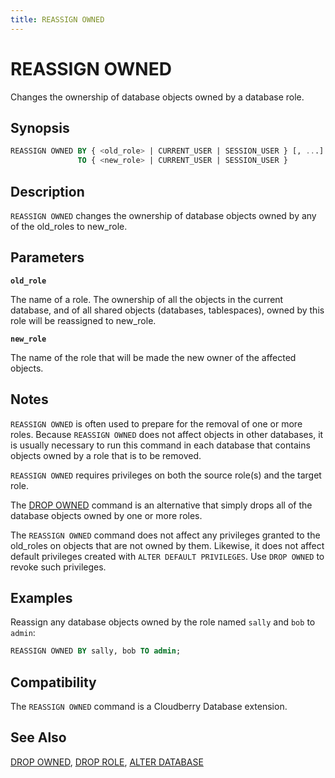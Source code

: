 ```yaml
---
title: REASSIGN OWNED
---
```


# REASSIGN OWNED

Changes the ownership of database objects owned by a database role.

## Synopsis

```sql
REASSIGN OWNED BY { <old_role> | CURRENT_USER | SESSION_USER } [, ...]
               TO { <new_role> | CURRENT_USER | SESSION_USER }
```

## Description

`REASSIGN OWNED` changes the ownership of database objects owned by any of the old_roles to new_role.

## Parameters

**`old_role`**

The name of a role. The ownership of all the objects in the current database, and of all shared objects (databases, tablespaces), owned by this role will be reassigned to new_role.

**`new_role`**

The name of the role that will be made the new owner of the affected objects.

## Notes

`REASSIGN OWNED` is often used to prepare for the removal of one or more roles. Because `REASSIGN OWNED` does not affect objects in other databases, it is usually necessary to run this command in each database that contains objects owned by a role that is to be removed.

`REASSIGN OWNED` requires privileges on both the source role(s) and the target role.

The [DROP OWNED](/docs/sql-stmts/sql-stmt-drop-owned.md) command is an alternative that simply drops all of the database objects owned by one or more roles.

The `REASSIGN OWNED` command does not affect any privileges granted to the old_roles on objects that are not owned by them. Likewise, it does not affect default privileges created with `ALTER DEFAULT PRIVILEGES`. Use `DROP OWNED` to revoke such privileges.

## Examples

Reassign any database objects owned by the role named `sally` and `bob` to `admin`:

```sql
REASSIGN OWNED BY sally, bob TO admin;
```

## Compatibility

The `REASSIGN OWNED` command is a Cloudberry Database extension.

## See Also

[DROP OWNED](/docs/sql-stmts/sql-stmt-drop-owned.md), [DROP ROLE](/docs/sql-stmts/sql-stmt-drop-role.md), [ALTER DATABASE](/docs/sql-stmts/sql-stmt-alter-database.md)
